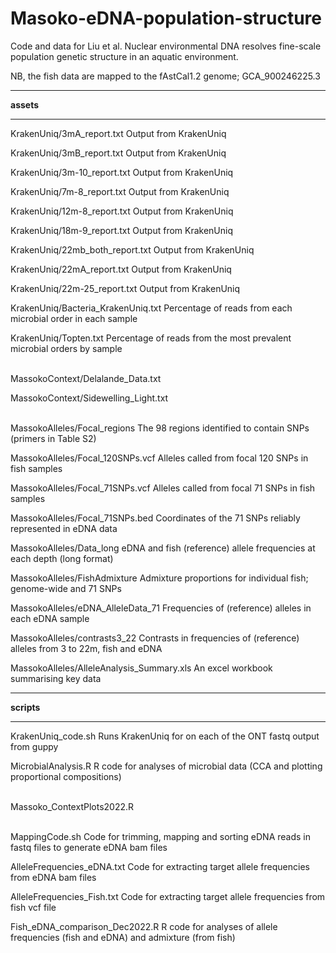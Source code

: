 # Masoko-eDNA-population-structure

Code and data for Liu et al. Nuclear environmental DNA resolves fine-scale population genetic structure in an aquatic environment.

NB, the fish data are mapped to the fAstCal1.2 genome; GCA_900246225.3

***

**assets**

***

KrakenUniq/3mA_report.txt  Output from KrakenUniq

KrakenUniq/3mB_report.txt  Output from KrakenUniq

KrakenUniq/3m-10_report.txt  Output from KrakenUniq

KrakenUniq/7m-8_report.txt  Output from KrakenUniq

KrakenUniq/12m-8_report.txt  Output from KrakenUniq

KrakenUniq/18m-9_report.txt  Output from KrakenUniq

KrakenUniq/22mb_both_report.txt  Output from KrakenUniq

KrakenUniq/22mA_report.txt  Output from KrakenUniq

KrakenUniq/22m-25_report.txt  Output from KrakenUniq

KrakenUniq/Bacteria_KrakenUniq.txt Percentage of reads from each microbial order in each sample

KrakenUniq/Topten.txt Percentage of reads from the most prevalent microbial orders by sample  <br><br>

MassokoContext/Delalande_Data.txt

MassokoContext/Sidewelling_Light.txt  <br><br>

MassokoAlleles/Focal_regions The 98 regions identified to contain SNPs (primers in Table S2)

MassokoAlleles/Focal_120SNPs.vcf Alleles called from focal 120 SNPs in fish samples 

MassokoAlleles/Focal_71SNPs.vcf Alleles called from focal 71 SNPs in fish samples 

MassokoAlleles/Focal_71SNPs.bed Coordinates of the 71 SNPs reliably represented in eDNA data

MassokoAlleles/Data_long eDNA and fish (reference) allele frequencies at each depth (long format)

MassokoAlleles/FishAdmixture Admixture proportions for individual fish; genome-wide and 71 SNPs

MassokoAlleles/eDNA_AlleleData_71 Frequencies of (reference) alleles in each eDNA sample

MassokoAlleles/contrasts3_22 Contrasts in frequencies of (reference) alleles from 3 to 22m, fish and eDNA

MassokoAlleles/AlleleAnalysis_Summary.xls An excel workbook summarising key data

***

**scripts**

***

KrakenUniq_code.sh  Runs KrakenUniq for on each of the ONT fastq output from guppy

MicrobialAnalysis.R  R code for analyses of microbial data (CCA and plotting proportional compositions)  <br><br>

Massoko_ContextPlots2022.R  <br><br>

MappingCode.sh Code for trimming, mapping and sorting eDNA reads in fastq files to generate eDNA bam files

AlleleFrequencies_eDNA.txt Code for extracting target allele frequencies from eDNA bam files

AlleleFrequencies_Fish.txt Code for extracting target allele frequencies from fish vcf file

Fish_eDNA_comparison_Dec2022.R R code for analyses of allele frequencies (fish and eDNA) and admixture (from fish)



